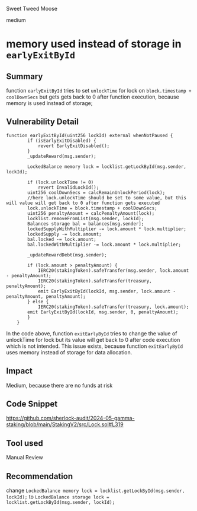 Sweet Tweed Moose

medium

# memory used instead of storage in `earlyExitById`

## Summary
function `earlyExitById` tries to set `unlockTime` for lock on `block.timestamp + coolDownSecs` but gets gets back to 0 after function execution, because memory is used instead of storage;

## Vulnerability Detail
```solidity
function earlyExitById(uint256 lockId) external whenNotPaused {
        if (isEarlyExitDisabled) {
            revert EarlyExitDisabled();
        }
        _updateReward(msg.sender);

        LockedBalance memory lock = locklist.getLockById(msg.sender, lockId);

        if (lock.unlockTime != 0)
            revert InvalidLockId();
        uint256 coolDownSecs = calcRemainUnlockPeriod(lock);
        //here lock.unlockTime should be set to some value, but this will value will get back to 0 after function gets executed
        lock.unlockTime = block.timestamp + coolDownSecs; 
        uint256 penaltyAmount = calcPenaltyAmount(lock);
        locklist.removeFromList(msg.sender, lockId);
        Balances storage bal = balances[msg.sender];
        lockedSupplyWithMultiplier -= lock.amount * lock.multiplier;
        lockedSupply -= lock.amount;
        bal.locked -= lock.amount;
        bal.lockedWithMultiplier -= lock.amount * lock.multiplier;

        _updateRewardDebt(msg.sender);

        if (lock.amount > penaltyAmount) {
            IERC20(stakingToken).safeTransfer(msg.sender, lock.amount - penaltyAmount);
            IERC20(stakingToken).safeTransfer(treasury, penaltyAmount);
            emit EarlyExitById(lockId, msg.sender, lock.amount - penaltyAmount, penaltyAmount);
        } else {
            IERC20(stakingToken).safeTransfer(treasury, lock.amount);
        emit EarlyExitById(lockId, msg.sender, 0, penaltyAmount);
        }
    }
```
In the code above, function `exitEarlyById` tries to change the value of unlockTime for lock but its value will get back to 0 after code execution which is not intended. This issue exists, because function `exitEarlyById` uses memory instead of storage for data allocation.

## Impact
Medium, because there are no funds at risk

## Code Snippet
https://github.com/sherlock-audit/2024-05-gamma-staking/blob/main/StakingV2/src/Lock.sol#L319

## Tool used
Manual Review

## Recommendation
change `LockedBalance memory lock = locklist.getLockById(msg.sender, lockId);` to `LockedBalance storage lock = locklist.getLockById(msg.sender, lockId);`

